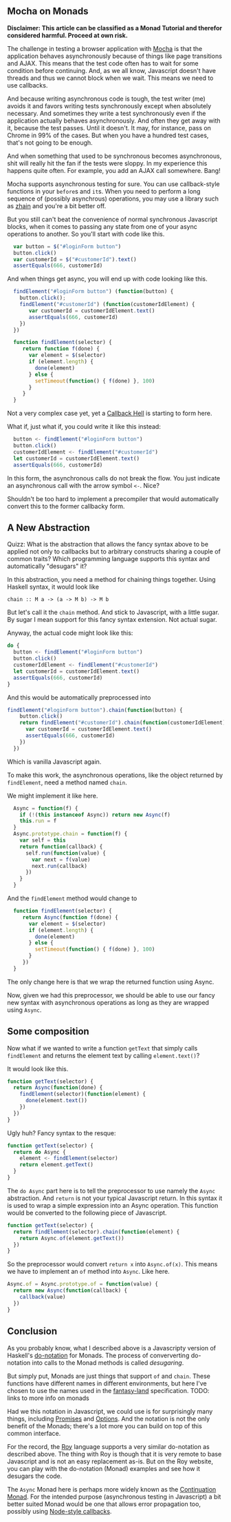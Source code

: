 ## Mocha on Monads

**Disclaimer: This article can be classified as a Monad Tutorial and therefor considered harmful. Proceed at own risk.**

The challenge in testing a browser application with [Mocha](http://visionmedia.github.io/mocha/) is that the application behaves asynchronously because of things like page transitions and AJAX. This means that the test code often has to wait for some condition before continuing. And, as we all know, Javascript doesn't have threads and thus we cannot block when we wait. This means we need to use callbacks.

And because writing asynchronous code is tough, the test writer (me) avoids it and favors writing tests synchronously except when absolutely necessary. And sometimes they write a test synchronously even if the application actually behaves asynchronously. And often they get away with it, because the test passes. Until it doesn't. It may, for instance, pass on Chrome in 99% of the cases. But when you have a hundred test cases, that's not going to be enough.

And when something that used to be synchronous becomes asynchronous, shit will really hit the fan if the tests were sloppy. In my experience this happens quite often. For example, you add an AJAX call somewhere. Bang!

Mocha supports asynchronous testing for sure. You can use callback-style functions in your `before`s and `it`s. When you need to perform a long sequence of (possibly asynchrous) operations, you may use a library such as [zhain](https://github.com/mtkopone/zhain) and you're a bit better off.

But you still can't beat the convenience of normal synchronous Javascript blocks, when it comes to passing any state from one of your async operations to another. So you'll start with code like this.

```js
  var button = $("#loginForm button")
  button.click()
  var customerId = $("#customerId").text()
  assertEquals(666, customerId)
```

And when things get async, you will end up with code looking like this.

```js
  findElement("#loginForm button") (function(button) {
    button.click();
    findElement("#customerId") (function(customerIdElement) {
       var customerId = customerIdElement.text()
       assertEquals(666, customerId)
    })
  })

  function findElement(selector) {
     return function f(done) {
       var element = $(selector)
       if (element.length) {
         done(element)
       } else {
         setTimeout(function() { f(done) }, 100)
       }
     }
  }
```

Not a very complex case yet, yet a [Callback Hell](http://travistidwell.com/presentations/jquery-node-phantom/images/callback_hell.jpg) is starting to form here.

What if, just what if, you could write it like this instead:

```js
  button <- findElement("#loginForm button")
  button.click()
  customerIdElement <- findElement("#customerId")
  let customerId = customerIdElement.text()
  assertEquals(666, customerId)
```

In this form, the asynchronous calls do not break the flow. You just indicate an asynchronous call with the arrow symbol `<-`. Nice?

Shouldn't be too hard to implement a precompiler that would automatically convert this to the former callbacky form.

## A New Abstraction

Quizz: What is the abstraction that allows the fancy syntax above to be applied not only to callbacks but to arbitrary constructs sharing a couple of common traits? Which programming language supports this syntax and automatically "desugars" it?

In this abstraction, you need a method for chaining things together. Using Haskell syntax, it would look like

```
chain :: M a -> (a -> M b) -> M b
```

But let's call it the `chain` method. And stick to Javascript, with a little sugar. By sugar I mean support for this fancy syntax extension. Not actual sugar.

Anyway, the actual code might look like this:

```js
do {
  button <- findElement("#loginForm button")
  button.click()
  customerIdElement <- findElement("#customerId")
  let customerId = customerIdElement.text()
  assertEquals(666, customerId)
}
```

And this would be automatically preprocessed into

```js
findElement("#loginForm button").chain(function(button) { 
    button.click() 
    return findElement("#customerId").chain(function(customerIdElement) {
      var customerId = customerIdElement.text()
      assertEquals(666, customerId)
    })
  })
```

Which is vanilla Javascript again.

To make this work, the asynchronous operations, like the object returned by `findElement`, need a method named `chain`.

We might implement it like here.

```js
  Async = function(f) {
    if (!(this instanceof Async)) return new Async(f)
    this.run = f
  }
  Async.prototype.chain = function(f) {
    var self = this
    return function(callback) {
      self.run(function(value) {
        var next = f(value)
        next.run(callback)
      })
    }    
  }
```

And the `findElement` method would change to

```js
  function findElement(selector) {
     return Async(function f(done) {
       var element = $(selector)
       if (element.length) {
         done(element)
       } else {
         setTimeout(function() { f(done) }, 100)
       }
     })
  }
```

The only change here is that we wrap the returned function using Async.

Now, given we had this preprocessor, we should be able to use our fancy new syntax with asynchronous operations as long as they are wrapped using `Async`.

## Some composition

Now what if we wanted to write a function `getText` that simply calls `findElement` and returns the element text by calling `element.text()`?

It would look like this.

```js
function getText(selector) {
  return Async(function(done) {
    findElement(selector)(function(element) {
      done(element.text())
    })
  })
}
```

Ugly huh? Fancy syntax to the resque:

```js
function getText(selector) {
  return do Async {
    element <- findElement(selector)
    return element.getText()
  }
}
```

The `do Async` part here is to tell the preprocessor to use namely the `Async` abstraction. And `return` is not your typical Javascript return. In this syntax it is used to wrap a simple expression into an Async operation. This function would be converted to the following piece of Javascript.

```js
function getText(selector) {
  return findElement(selector).chain(function(element) {
    return Async.of(element.getText())
  })
}
```

So the preprocessor would convert `return x` into `Async.of(x)`. This means we have to implement an `of` method into `Async`. Like here.

```js
Async.of = Async.prototype.of = function(value) {
  return new Async(function(callback) {
    callback(value)
  })
}
```

## Conclusion

As you probably know, what I described above is a Javascripty version of Haskell's [do-notation](http://en.wikibooks.org/wiki/Haskell/do_Notation) for Monads. The process of conververting do-notation into calls to the Monad methods is called *desugaring*.

But simply put, Monads are just things that support `of` and `chain`. These functions have different names in different environments, but here I've chosen to use the names used in the [fantasy-land](https://github.com/fantasyland/fantasy-land) specification. TODO: links to more info on monads

Had we this notation in Javascript, we could use is for surprisingly many things, including [Promises](https://github.com/fantasyland/fantasy-promises) and [Options](https://github.com/fantasyland/fantasy-options). And the notation is not the only benefit of the Monads; there's a lot more you can build on top of this common interface.

For the record, the [Roy](http://roy.brianmckenna.org/) language supports a very similar do-notation as described above. The thing with Roy is though that it is very remote to base Javascript and is not an easy replacement as-is. But on the Roy website, you can play with the do-notation (Monad) examples and see how it desugars the code.

The `Async` Monad here is perhaps more widely known as the [Continuation Monad](http://hackage.haskell.org/package/mtl-1.1.0.2/docs/Control-Monad-Cont.html). For the intended purpose (asynchronous testing in Javascript) a bit better suited Monad would be one that allows error propagation too, possibly using [Node-style callbacks](http://howtonode.org/control-flow-part-ii).
